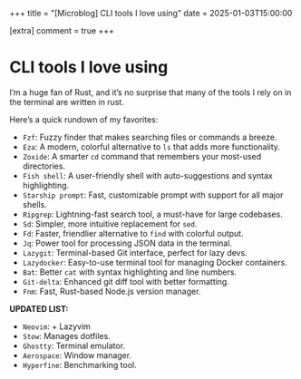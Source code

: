 +++
title = "[Microblog] CLI tools I love using"
date = 2025-01-03T15:00:00

[extra]
comment = true
+++

# CLI tools I love using

I’m a huge fan of Rust, and it’s no surprise that many of the tools I rely on in the terminal are written in rust.

Here’s a quick rundown of my favorites:

- `Fzf`: Fuzzy finder that makes searching files or commands a breeze.
- `Eza`: A modern, colorful alternative to `ls` that adds more functionality.
- `Zoxide`: A smarter `cd` command that remembers your most-used directories.
- `Fish shell`: A user-friendly shell with auto-suggestions and syntax highlighting.
- `Starship prompt`: Fast, customizable prompt with support for all major shells.
- `Ripgrep`: Lightning-fast search tool, a must-have for large codebases.
- `Sd`: Simpler, more intuitive replacement for `sed`.
- `Fd`: Faster, friendlier alternative to `find` with colorful output.
- `Jq`: Power tool for processing JSON data in the terminal.
- `Lazygit`: Terminal-based Git interface, perfect for lazy devs.
- `Lazydocker`: Easy-to-use terminal tool for managing Docker containers.
- `Bat`: Better `cat` with syntax highlighting and line numbers.
- `Git-delta`: Enhanced git diff tool with better formatting.
- `Fnm`: Fast, Rust-based Node.js version manager.

**UPDATED LIST:**

- `Neovim`: + Lazyvim
- `Stow`: Manages dotfiles.
- `Ghostty`: Terminal emulator.
- `Aerospace`: Window manager.
- `Hyperfine`: Benchmarking tool.
